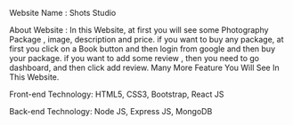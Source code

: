 Website Name : Shots Studio

About Website : In this Website, at first you will see some Photography Package , image, description and price.
if you want to buy any package, at first you click on a Book button and then login from google and then buy your package.
if you want to add some review , then you need to go dashboard, and then click add review. 
Many More Feature You Will See In This Website.

Front-end Technology: HTML5, CSS3, Bootstrap, React JS

Back-end Technology: Node JS, Express JS, MongoDB
